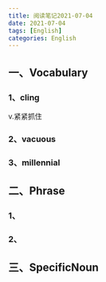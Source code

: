 ```yaml
---
title: 阅读笔记2021-07-04
date: 2021-07-04
tags: [English]
categories: English
---
```


## 一、Vocabulary

### 1、cling

v.紧紧抓住

### 2、vacuous

### 3、millennial



## 二、Phrase

### 1、

### 2、



## 三、SpecificNoun